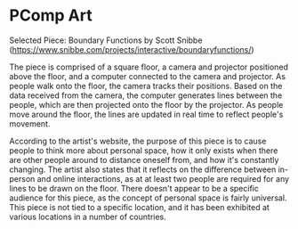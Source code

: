 # PComp Art

Selected Piece: Boundary Functions by Scott Snibbe (https://www.snibbe.com/projects/interactive/boundaryfunctions/)

The piece is comprised of a square floor, a camera and projector positioned above the floor, and a computer connected to the camera and projector.  As people walk onto the floor, the camera tracks their positions.  Based on the data received from the camera, the computer generates lines between the people, which are then projected onto the floor by  the projector.  As people move around the floor, the lines are updated in real time to reflect people's movement.

According to the artist's website, the purpose of this piece is to cause people to think more about personal space, how it only exists when there are other people around to distance oneself from, and how it's constantly changing.  The artist also states that it reflects on the difference between in-person and online interactions, as at at least two people are required for any lines to be drawn on the floor.  There doesn't appear to be a specific audience for this piece, as the concept of personal space is fairly universal.  This piece is not tied to a specific location, and it has been exhibited at various locations in a number of countries.
